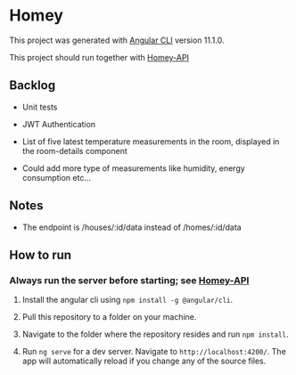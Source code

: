 # Homey

This project was generated with [Angular CLI](https://github.com/angular/angular-cli) version 11.1.0.

This project should run together with [Homey-API](https://github.com/Assimilate/homey-api)

## Backlog

- Unit tests

- JWT Authentication

- List of five latest temperature measurements in the room, displayed in the room-details component

- Could add more type of measurements like humidity, energy consumption etc...

## Notes

- The endpoint is /houses/:id/data instead of /homes/:id/data

## How to run

### Always run the server before starting; see [Homey-API](https://github.com/Assimilate/homey-api)

1. Install the angular cli using `npm install -g @angular/cli`.

2. Pull this repository to a folder on your machine.

3. Navigate to the folder where the repository resides and run `npm install`.

4. Run `ng serve` for a dev server. Navigate to `http://localhost:4200/`. The app will automatically reload if you change any of the source files.
